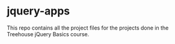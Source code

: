 # jquery-apps
This repo contains all the project files for the projects done in the Treehouse jQuery Basics course.

